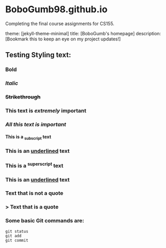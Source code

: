 # BoboGumb98.github.io

Completing the final course assignments for CS155.

theme: [jekyll-theme-minimal]
title: [BoboGumb's homepage]
description: [Bookmark this to keep an eye on my project updates!]

## Testing Styling text:
### **Bold**
### *Italic*
### ~~Strikethrough~~
### **This text is _extremely_ important**
### ***All this text is important***
#### This is a <sub>subscript</sub> text
### This is an <ins>underlined</ins> text
### This is a <sup>superscript</sup> text
### This is an <ins>underlined</ins> text

### Text that is not a quote
### > Text that is a quote

### Some basic Git commands are:
```
git status
git add
git commit
```

